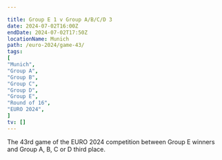 ```yaml
---

title: Group E 1 v Group A/B/C/D 3
date: 2024-07-02T16:00Z
endDate: 2024-07-02T17:50Z
locationName: Munich
path: /euro-2024/game-43/
tags:
[
"Munich",
"Group A",
"Group B",
"Group C",
"Group D",
"Group E",
"Round of 16",
"EURO 2024",
]
tv: []
---
```

The 43rd game of the EURO 2024 competition between Group E winners and Group A, B, C or D third place.
